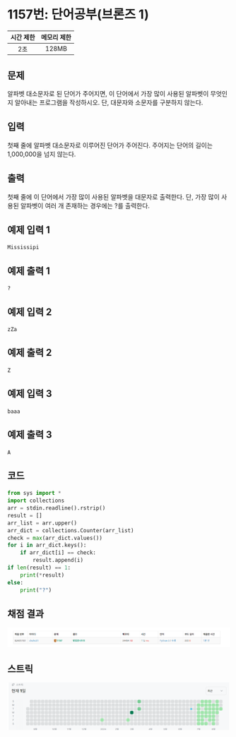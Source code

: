 # 1157번: 단어공부(브론즈 1)
| 시간 제한 | 메모리 제한 |
|:-----:|:------:|
|  2초   | 128MB  |

## 문제
알파벳 대소문자로 된 단어가 주어지면, 이 단어에서 가장 많이 사용된 알파벳이 무엇인지 알아내는 프로그램을 작성하시오. 단, 대문자와 소문자를 구분하지 않는다.
## 입력
첫째 줄에 알파벳 대소문자로 이루어진 단어가 주어진다. 주어지는 단어의 길이는 1,000,000을 넘지 않는다.

## 출력
첫째 줄에 이 단어에서 가장 많이 사용된 알파벳을 대문자로 출력한다. 단, 가장 많이 사용된 알파벳이 여러 개 존재하는 경우에는 ?를 출력한다.

## 예제 입력 1
```text
Mississipi
```
## 예제 출력 1
```text
?
```

## 예제 입력 2
```text
zZa
```
## 예제 출력 2
```text
Z
```


## 예제 입력 3
```text
baaa
```
## 예제 출력 3
```text
A
```


## 코드
```python
from sys import *
import collections
arr = stdin.readline().rstrip()
result = []
arr_list = arr.upper()
arr_dict = collections.Counter(arr_list)
check = max(arr_dict.values())
for i in arr_dict.keys():
    if arr_dict[i] == check:
        result.append(i)
if len(result) == 1:
    print(*result)
else:
    print("?")
```

## 채점 결과
![image](result.png)

## 스트릭
![image](streak.png)